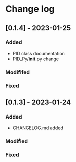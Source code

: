 # Change log

## [0.1.4] - 2023-01-25
### Added
- PID class documentation
- PID_Py/__init__.py change

### Modififed

### Fixed

## [0.1.3] - 2023-01-24
### Added
- CHANGELOG.md added

### Modified

### Fixed
